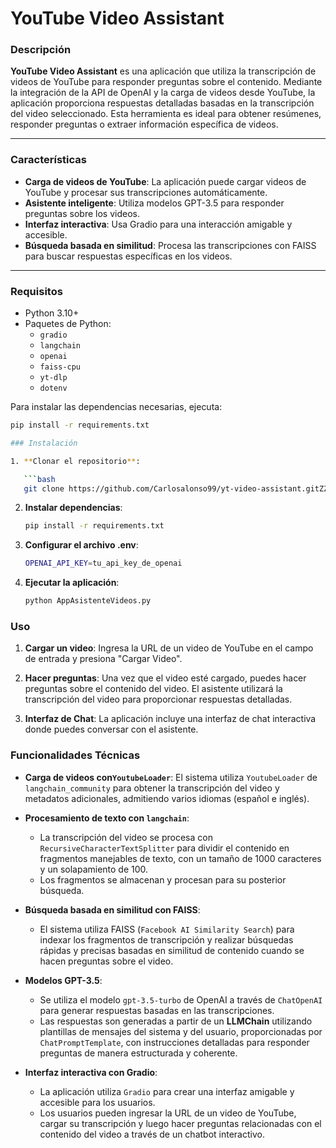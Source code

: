 # YouTube Video Assistant

### Descripción

**YouTube Video Assistant** es una aplicación que utiliza la transcripción de videos de YouTube para responder preguntas sobre el contenido. Mediante la integración de la API de OpenAI y la carga de videos desde YouTube, la aplicación proporciona respuestas detalladas basadas en la transcripción del video seleccionado. Esta herramienta es ideal para obtener resúmenes, responder preguntas o extraer información específica de videos.

---

### Características

- **Carga de videos de YouTube**: La aplicación puede cargar videos de YouTube y procesar sus transcripciones automáticamente.
- **Asistente inteligente**: Utiliza modelos GPT-3.5 para responder preguntas sobre los videos.
- **Interfaz interactiva**: Usa Gradio para una interacción amigable y accesible.
- **Búsqueda basada en similitud**: Procesa las transcripciones con FAISS para buscar respuestas específicas en los videos.

---

### Requisitos

- Python 3.10+
- Paquetes de Python:
  - `gradio`
  - `langchain`
  - `openai`
  - `faiss-cpu`
  - `yt-dlp`
  - `dotenv`

Para instalar las dependencias necesarias, ejecuta:

```bash
pip install -r requirements.txt

### Instalación

1. **Clonar el repositorio**:

   ```bash
   git clone https://github.com/Carlosalonso99/yt-video-assistant.gitZZ
```

2. **Instalar dependencias**:

   ```bash
   pip install -r requirements.txt
   ```

3. **Configurar el archivo .env**:

   ```bash
   OPENAI_API_KEY=tu_api_key_de_openai
   ```

4. **Ejecutar la aplicación**:

   ```bash
   python AppAsistenteVideos.py
   ```

### Uso

1. **Cargar un video**: Ingresa la URL de un video de YouTube en el campo de entrada y presiona "Cargar Video".
   
2. **Hacer preguntas**: Una vez que el video esté cargado, puedes hacer preguntas sobre el contenido del video. El asistente utilizará la transcripción del video para proporcionar respuestas detalladas.

3. **Interfaz de Chat**: La aplicación incluye una interfaz de chat interactiva donde puedes conversar con el asistente.

### Funcionalidades Técnicas

- **Carga de videos con`YoutubeLoader`**: El sistema utiliza `YoutubeLoader` de `langchain_community` para obtener la transcripción del video y metadatos adicionales, admitiendo varios idiomas (español e inglés).

- **Procesamiento de texto con `langchain`**: 
   - La transcripción del video se procesa con `RecursiveCharacterTextSplitter` para dividir el contenido en fragmentos manejables de texto, con un tamaño de 1000 caracteres y un solapamiento de 100.
   - Los fragmentos se almacenan y procesan para su posterior búsqueda.

- **Búsqueda basada en similitud con FAISS**: 
   - El sistema utiliza FAISS (`Facebook AI Similarity Search`) para indexar los fragmentos de transcripción y realizar búsquedas rápidas y precisas basadas en similitud de contenido cuando se hacen preguntas sobre el video.

- **Modelos GPT-3.5**:
   - Se utiliza el modelo `gpt-3.5-turbo` de OpenAI a través de `ChatOpenAI` para generar respuestas basadas en las transcripciones.
   - Las respuestas son generadas a partir de un **LLMChain** utilizando plantillas de mensajes del sistema y del usuario, proporcionadas por `ChatPromptTemplate`, con instrucciones detalladas para responder preguntas de manera estructurada y coherente.

- **Interfaz interactiva con Gradio**:
   - La aplicación utiliza `Gradio` para crear una interfaz amigable y accesible para los usuarios.
   - Los usuarios pueden ingresar la URL de un video de YouTube, cargar su transcripción y luego hacer preguntas relacionadas con el contenido del video a través de un chatbot interactivo.











